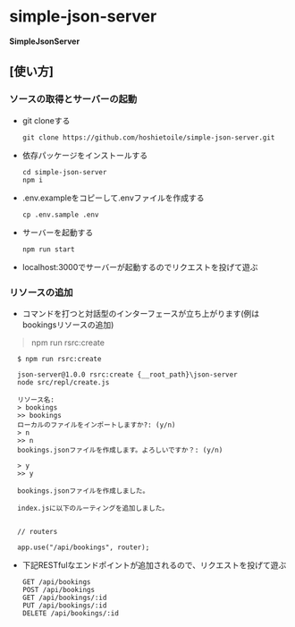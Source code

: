 # simple-json-server
**SimpleJsonServer**

## [使い方]
### ソースの取得とサーバーの起動
- git cloneする

      git clone https://github.com/hoshietoile/simple-json-server.git

- 依存パッケージをインストールする

      cd simple-json-server
      npm i

- .env.exampleをコピーして.envファイルを作成する

      cp .env.sample .env

- サーバーを起動する

      npm run start

- localhost:3000でサーバーが起動するのでリクエストを投げて遊ぶ

### リソースの追加
- コマンドを打つと対話型のインターフェースが立ち上がります(例はbookingsリソースの追加)

> npm run rsrc:create

      $ npm run rsrc:create

      json-server@1.0.0 rsrc:create {__root_path}\json-server
      node src/repl/create.js

      リソース名:
      > bookings
      >> bookings
      ローカルのファイルをインポートしますか?: (y/n)
      > n
      >> n
      bookings.jsonファイルを作成します。よろしいですか？: (y/n)

      > y
      >> y

      bookings.jsonファイルを作成しました。

      index.jsに以下のルーティングを追加しました。


      // routers

      app.use("/api/bookings", router);
      
- 下記RESTfulなエンドポイントが追加されるので、リクエストを投げて遊ぶ

      GET /api/bookings
      POST /api/bookings
      GET /api/bookings/:id
      PUT /api/bookings/:id
      DELETE /api/bookings/:id
